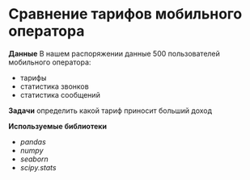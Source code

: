 # Сравнение тарифов мобильного оператора

**Данные**
В нашем распоряжении данные 500 пользователей мобильного оператора:
 * тарифы
 * статистика звонков
 * статистика сообщений
 
**Задачи**
определить какой тариф приносит больший доход

**Используемые библиотеки**

 * *pandas*
 * *numpy*
 * *seaborn*
 * *scipy.stats*
